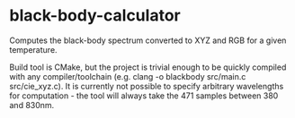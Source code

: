 # black-body-calculator
Computes the black-body spectrum converted to XYZ and RGB for a given temperature.

Build tool is CMake, but the project is trivial enough to be quickly compiled with any compiler/toolchain (e.g. clang -o blackbody src/main.c src/cie_xyz.c).
It is currently not possible to specify arbitrary wavelengths for computation - the tool will always take the 471 samples between 380 and 830nm.
